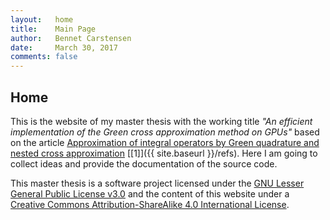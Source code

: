 ```yaml
---
layout:   home
title:    Main Page
author:   Bennet Carstensen
date:     March 30, 2017
comments: false
---
```


## Home

This is the website of my master thesis with the working title *"An efficient
implementation of the Green cross approximation method on GPUs"* based on the
article
[Approximation of integral operators by Green quadrature and nested cross approximation](https://link.springer.com/article/10.1007/s00211-015-0757-y)
[\[1\]]({{ site.baseurl }}/refs). Here I am going to collect ideas and
provide the documentation of the source code.

This master thesis is a software project licensed under the
[GNU Lesser General Public License v3.0](https://www.gnu.org/licenses/lgpl-3.0.html)
and the content of this website under a
[Creative Commons Attribution-ShareAlike 4.0 International License](https://creativecommons.org/licenses/by-sa/4.0).
